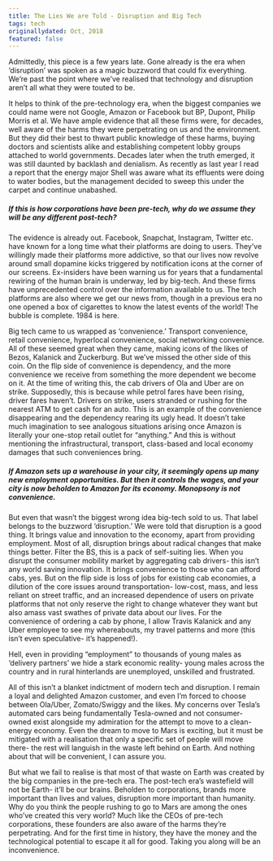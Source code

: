 ```yaml
---
title: The Lies We are Told - Disruption and Big Tech
tags: tech
originallydated: Oct, 2018
featured: false
---
```


Admittedly, this piece is a few years late. Gone already is the era when ‘disruption’ was spoken as a magic buzzword that could fix everything. We’re past the point where we’ve realised that technology and disruption aren’t all what they were touted to be.

It helps to think of the pre-technology era, when the biggest companies we could name were not Google, Amazon or Facebook but BP, Dupont, Philip Morris et al. We have ample evidence that all these firms were, for decades, well aware of the harms they were perpetrating on us and the environment. But they did their best to thwart public knowledge of these harms, buying doctors and scientists alike and establishing competent lobby groups attached to world governments. Decades later when the truth emerged, it was still daunted by backlash and denialism. As recently as last year I read a report that the energy major Shell was aware what its effluents were doing to water bodies, but the management decided to sweep this under the carpet and continue unabashed.

##### If this is how corporations have been pre-tech, why do we assume they will be any different post-tech?

The evidence is already out. Facebook, Snapchat, Instagram, Twitter etc. have known for a long time what their platforms are doing to users. They’ve willingly made their platforms more addictive, so that our lives now revolve around small dopamine kicks triggered by notification icons at the corner of our screens. Ex-insiders have been warning us for years that a fundamental rewiring of the human brain is underway, led by big-tech. And these firms have unprecedented control over the information available to us. The tech platforms are also where we get our news from, though in a previous era no one opened a box of cigarettes to know the latest events of the world! The bubble is complete. 1984 is here.

Big tech came to us wrapped as ‘convenience.’ Transport convenience, retail convenience, hyperlocal convenience, social networking convenience. All of these seemed great when they came, making icons of the likes of Bezos, Kalanick and Zuckerburg. But we’ve missed the other side of this coin. On the flip side of convenience is dependency, and the more convenience we receive from something the more dependent we become on it. At the time of writing this, the cab drivers of Ola and Uber are on strike. Supposedly, this is because while petrol fares have been rising, driver fares haven’t. Drivers on strike, users stranded or rushing for the nearest ATM to get cash for an auto. This is an example of the convenience disappearing and the dependency rearing its ugly head. It doesn’t take much imagination to see analogous situations arising once Amazon is literally your one-stop retail outlet for “anything.” And this is without mentioning the infrastructural, transport, class-based and local economy damages that such conveniences bring.

##### If Amazon sets up a warehouse in your city, it seemingly opens up many new employment opportunities. But then it controls the wages, and your city is now beholden to Amazon for its economy. Monopsony is not convenience.

But even that wasn’t the biggest wrong idea big-tech sold to us. That label belongs to the buzzword ‘disruption.’ We were told that disruption is a good thing. It brings value and innovation to the economy, apart from providing employment. Most of all, disruption brings about radical changes that make things better. Filter the BS, this is a pack of self-suiting lies. When you disrupt the consumer mobility market by aggregating cab drivers- this isn’t any world saving innovation. It brings convenience to those who can afford cabs, yes. But on the flip side is loss of jobs for existing cab economies, a dilution of the core issues around transportation- low-cost, mass, and less reliant on street traffic, and an increased dependence of users on private platforms that not only reserve the right to change whatever they want but also amass vast swathes of private data about our lives. For the convenience of ordering a cab by phone, I allow Travis Kalanick and any Uber employee to see my whereabouts, my travel patterns and more (this isn’t even speculative- it’s happened!).

Hell, even in providing “employment” to thousands of young males as ‘delivery partners’ we hide a stark economic reality- young males across the country and in rural hinterlands are unemployed, unskilled and frustrated.

All of this isn’t a blanket indictment of modern tech and disruption. I remain a loyal and delighted Amazon customer, and even I’m forced to choose between Ola/Uber, Zomato/Swiggy and the likes. My concerns over Tesla’s automated cars being fundamentally Tesla-owned and not consumer-owned exist alongside my admiration for the attempt to move to a clean-energy economy. Even the dream to move to Mars is exciting, but it must be mitigated with a realisation that only a specific set of people will move there- the rest will languish in the waste left behind on Earth. And nothing about that will be convenient, I can assure you. 

But what we fail to realise is that most of that waste on Earth was created by the big companies in the pre-tech era. The post-tech era’s wastefield will not be Earth- it’ll be our brains. Beholden to corporations, brands more important than lives and values, disruption more important than humanity. Why do you think the people rushing to go to Mars are among the ones who’ve created this very world? Much like the CEOs of pre-tech corporations, these founders are also aware of the harms they’re perpetrating. And for the first time in history, they have the money and the technological potential to escape it all for good. Taking you along will be an inconvenience.